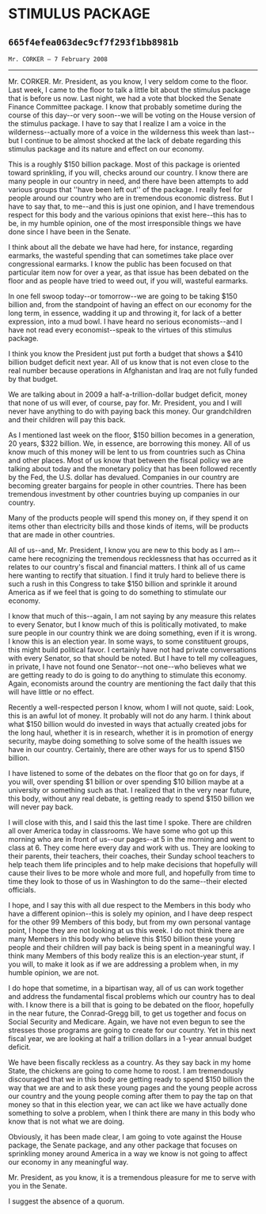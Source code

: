 # STIMULUS PACKAGE
## `665f4efea063dec9cf7f293f1bb8981b`
`Mr. CORKER — 7 February 2008`

---


Mr. CORKER. Mr. President, as you know, I very seldom come to the 
floor. Last week, I came to the floor to talk a little bit about the 
stimulus package that is before us now. Last night, we had a vote that 
blocked the Senate Finance Committee package. I know that probably 
sometime during the course of this day--or very soon--we will be voting 
on the House version of the stimulus package. I have to say that I 
realize I am a voice in the wilderness--actually more of a voice in the 
wilderness this week than last--but I continue to be almost shocked at 
the lack of debate regarding this stimulus package and its nature and 
effect on our economy.

This is a roughly $150 billion package. Most of this package is 
oriented toward sprinkling, if you will, checks around our country. I 
know there are many people in our country in need, and there have been 
attempts to add various groups that ''have been left out'' of the 
package. I really feel for people around our country who are in 
tremendous economic distress. But I have to say that, to me--and this 
is just one opinion, and I have tremendous respect for this body and 
the various opinions that exist here--this has to be, in my humble 
opinion, one of the most irresponsible things we have done since I have 
been in the Senate.

I think about all the debate we have had here, for instance, 
regarding earmarks, the wasteful spending that can sometimes take place 
over congressional earmarks. I know the public has been focused on that 
particular item now for over a year, as that issue has been debated on 
the floor and as people have tried to weed out, if you will, wasteful 
earmarks.

In one fell swoop today--or tomorrow--we are going to be taking $150 
billion and, from the standpoint of having an effect on our economy for 
the long term, in essence, wadding it up and throwing it, for lack of a 
better expression, into a mud bowl. I have heard no serious 
economists--and I have not read every economist--speak to the virtues 
of this stimulus package.

I think you know the President just put forth a budget that shows a 
$410 billion budget deficit next year. All of us know that is not even 
close to the real number because operations in Afghanistan and Iraq are 
not fully funded by that budget.

We are talking about in 2009 a half-a-trillion-dollar budget deficit, 
money that none of us will ever, of course, pay for. Mr. President, you 
and I will never have anything to do with paying back this money. Our 
grandchildren and their children will pay this back.

As I mentioned last week on the floor, $150 billion becomes in a 
generation, 20 years, $322 billion. We, in essence, are borrowing this 
money. All of us know much of this money will be lent to us from 
countries such as China and other places. Most of us know that between 
the fiscal policy we are talking about today and the monetary policy 
that has been followed recently by the Fed, the U.S. dollar has 
devalued. Companies in our country are becoming greater bargains for 
people in other countries. There has been tremendous investment by 
other countries buying up companies in our country.

Many of the products people will spend this money on, if they spend 
it on items other than electricity bills and those kinds of items, will 
be products that are made in other countries.

All of us--and, Mr. President, I know you are new to this body as I 
am--came here recognizing the tremendous recklessness that has occurred 
as it relates to our country's fiscal and financial matters. I think 
all of us came here wanting to rectify that situation. I find it truly 
hard to believe there is such a rush in this Congress to take $150 
billion and sprinkle it around America as if we feel that is going to 
do something to stimulate our economy.

I know that much of this--again, I am not saying by any measure this 
relates to every Senator, but I know much of this is politically 
motivated, to make sure people in our country think we are doing 
something, even if it is wrong. I know this is an election year. In 
some ways, to some constituent groups, this might build political 
favor. I certainly have not had private conversations with every 
Senator, so that should be noted. But I have to tell my colleagues, in 
private, I have not found one Senator--not one--who believes what we 
are getting ready to do is going to do anything to stimulate this 
economy. Again, economists around the country are mentioning the fact 
daily that this will have little or no effect.

Recently a well-respected person I know, whom I will not quote, said: 
Look, this is an awful lot of money. It probably will not do any harm. 
I think about what $150 billion would do invested in ways that actually 
created jobs for the long haul, whether it is in research, whether it 
is in promotion of energy security, maybe doing something to solve some 
of the health issues we have in our country. Certainly, there are other 
ways for us to spend $150 billion.

I have listened to some of the debates on the floor that go on for 
days, if you will, over spending $1 billion or over spending $10 
billion maybe at a university or something such as that. I realized 
that in the very near future, this body, without any real debate, is 
getting ready to spend $150 billion we will never pay back.

I will close with this, and I said this the last time I spoke. There 
are children all over America today in classrooms. We have some who got 
up this morning who are in front of us--our pages--at 5 in the morning 
and went to class at 6. They come here every day and work with us. They 
are looking to their parents, their teachers, their coaches, their 
Sunday school teachers to help teach them life principles and to help 
make decisions that hopefully will cause their lives to be more whole 
and more full, and hopefully from time to time they look to those of us 
in Washington to do the same--their elected officials.

I hope, and I say this with all due respect to the Members in this 
body who have a different opinion--this is solely my opinion, and I 
have deep respect for the other 99 Members of this body, but from my 
own personal vantage point, I hope they are not looking at us this 
week. I do not think there are many Members in this body who believe 
this $150 billion these young people and their children will pay back 
is being spent in a meaningful way. I think many Members of this body 
realize this is an election-year stunt, if you will, to make it look as 
if we are addressing a problem when, in my humble opinion, we are not.

I do hope that sometime, in a bipartisan way, all of us can work 
together and address the fundamental fiscal problems which our country 
has to deal with. I know there is a bill that is going to be debated on 
the floor, hopefully in the near future, the Conrad-Gregg bill, to get 
us together and focus on Social Security and Medicare. Again, we have 
not even begun to see the stresses those programs are going to create 
for our country. Yet in this next fiscal year, we are looking at half a 
trillion dollars in a 1-year annual budget deficit.

We have been fiscally reckless as a country. As they say back in my 
home State, the chickens are going to come home to roost. I am 
tremendously discouraged that we in this body are getting ready to 
spend $150 billion the way that we are and to ask these young pages and 
the young people across our country and the young people coming after 
them to pay the tap on that money so that in this election year, we can 
act like we have actually done something to solve a problem, when I 
think there are many in this body who know that is not what we are 
doing.



Obviously, it has been made clear, I am going to vote against the 
House package, the Senate package, and any other package that focuses 
on sprinkling money around America in a way we know is not going to 
affect our economy in any meaningful way.

Mr. President, as you know, it is a tremendous pleasure for me to 
serve with you in the Senate.

I suggest the absence of a quorum.